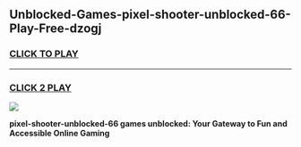 
## Unblocked-Games-pixel-shooter-unblocked-66-Play-Free-dzogj
<h3>
<a href="https://premium76.site?title=pixel-shooter-unblocked-66&ref=10A">CLICK TO PLAY</a></h3>
<hr>

<h3>
<a href="https://premium76.site?title=pixel-shooter-unblocked-66&ref=10A">CLICK 2 PLAY</a>
  
</h3>

<a href="https://premium76.site?title=pixel-shooter-unblocked-66&ref=10A"><img src="https://clearcache.store/games.png"></a>


**pixel-shooter-unblocked-66 games unblocked: Your Gateway to Fun and Accessible Online Gaming**
